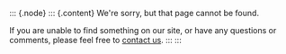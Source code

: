 ::: {.node}
::: {.content}
We\'re sorry, but that page cannot be found.

If you are unable to find something on our site, or have any questions
or comments, please feel free to [contact
us](http://microscopy.wisc.edu/contact).
:::
:::

